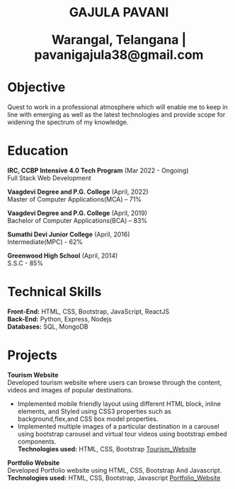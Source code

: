<div align="center"> 
   
   <h1>GAJULA PAVANI <br>
  
   <p>Warangal, Telangana | pavanigajula38@gmail.com</p>
   
   </h1>
   
</div>

Objective
===============
Quest to work in a professional atmosphere which will enable me to keep in line with emerging as well as the
latest technologies and provide scope for widening the spectrum of my knowledge.

Education
===============
**IRC, CCBP Intensive 4.0 Tech Program**                                                   (Mar 2022 - Ongoing) <br>
Full Stack Web Development

**Vaagdevi Degree and P.G. College**                                                            (April, 2022) <br>
Master of Computer Applications(MCA) – 71%

**Vaagdevi Degree and P.G. College**                                                            (April, 2019) <br>
Bachelor of Computer Applications(BCA) – 83%

**Sumathi Devi Junior College**                                                                 (April, 2016) <br>
Intermediate(MPC) - 62%

**Greenwood High School**                                                                       (April, 2014) <br>
S.S.C - 85% 

Technical Skills
===============
**Front-End:** HTML, CSS, Bootstrap, JavaScript, ReactJS<br>
**Back-End:** Python, Express, Nodejs<br>
**Databases:** SQL, MongoDB

Projects
===============
**Tourism Website**<br>
Developed tourism website where users can browse through the content, videos and images of popular
destinations.
* Implemented mobile friendly layout using different HTML block, inline elements, and Styled using CSS3
properties such as background,flex,and CSS box model properties.
* Implemented multiple images of a particular destination in a carousel using bootstrap carousel and virtual tour
videos using bootstrap embed components.<br>
**Technologies used:**  HTML, CSS, Bootstrap                                   [Tourism_Website](https://pavanigtourism.ccbp.tech/)

**Portfolio Website**<br>
Developed Portfolio website using HTML, CSS, Bootstrap And Javascript.<br>
**Technologies used:** HTML, CSS, Bootstrap, Javascript                        [Portfolio_Website](https://Pavani38.github.io)


